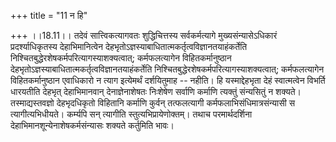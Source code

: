 +++
title = "11 न हि"

+++
।।18.11।। तदेवं सात्त्विकत्यागवतः शुद्धिचित्तस्य सर्वकर्मत्यागे
मुख्यसंन्यासेऽधिकारं प्रदर्श्याधिकृतस्य देहाभिमानित्वेन
देहभृतोऽज्ञस्याबाधितात्मकर्तृत्वविज्ञानतयाहंकर्तेति
निश्चितबुद्धेरशेषकर्मपरित्यागस्याशक्यत्वात्; कर्मफलत्यागेन
विहितकर्मानुष्ठान देहभृतोऽज्ञस्याबाधितात्मकर्तृत्वविज्ञानतयाहंकर्तेति
निश्चितबुद्धेरशेषकर्मपरित्यागस्याशक्यत्वात्; कर्मफलत्यागेन
विहितकर्मानुष्ठान एवाधिकारो न त्याग इत्येमर्थं दर्शयितुमाह -- नहीति। हि
यस्माद्देहभृता देहं स्वात्मत्वेन विभर्ति धारयतीति देहभृत् देहाभिमानवान्
देनाज्ञेनाशेषतः निःशेषेण सर्वाणि कर्माणि त्यक्तुं संन्यसितुं न शक्यते।
तस्माद्यस्तवज्ञो देहभृदधिकृतो विहितानि कर्माणि कुर्वन् तत्फलत्यागी
कर्मफलाभिसंधिमात्रसंन्यासी स त्यागीत्यभिधीयते। कर्म्यपि सन् त्यागीति
स्तुत्यभिप्रायेणोक्तम्। तथाच परमार्थदर्शिना
देहाभिमानशून्येनाशेषकर्मसंन्यासः शक्यते कर्तुमिति भावः।
